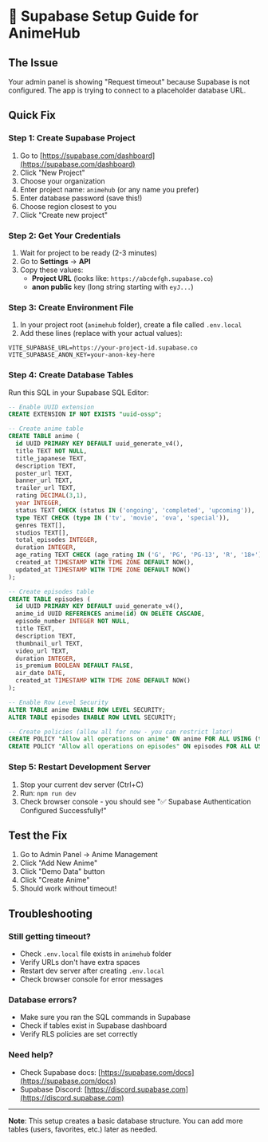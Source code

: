 # 🚀 Supabase Setup Guide for AnimeHub

## The Issue
Your admin panel is showing "Request timeout" because Supabase is not configured. The app is trying to connect to a placeholder database URL.

## Quick Fix

### Step 1: Create Supabase Project
1. Go to [https://supabase.com/dashboard](https://supabase.com/dashboard)
2. Click "New Project"
3. Choose your organization
4. Enter project name: `animehub` (or any name you prefer)
5. Enter database password (save this!)
6. Choose region closest to you
7. Click "Create new project"

### Step 2: Get Your Credentials
1. Wait for project to be ready (2-3 minutes)
2. Go to **Settings** → **API**
3. Copy these values:
   - **Project URL** (looks like: `https://abcdefgh.supabase.co`)
   - **anon public** key (long string starting with `eyJ...`)

### Step 3: Create Environment File
1. In your project root (`animehub` folder), create a file called `.env.local`
2. Add these lines (replace with your actual values):

```env
VITE_SUPABASE_URL=https://your-project-id.supabase.co
VITE_SUPABASE_ANON_KEY=your-anon-key-here
```

### Step 4: Create Database Tables
Run this SQL in your Supabase SQL Editor:

```sql
-- Enable UUID extension
CREATE EXTENSION IF NOT EXISTS "uuid-ossp";

-- Create anime table
CREATE TABLE anime (
  id UUID PRIMARY KEY DEFAULT uuid_generate_v4(),
  title TEXT NOT NULL,
  title_japanese TEXT,
  description TEXT,
  poster_url TEXT,
  banner_url TEXT,
  trailer_url TEXT,
  rating DECIMAL(3,1),
  year INTEGER,
  status TEXT CHECK (status IN ('ongoing', 'completed', 'upcoming')),
  type TEXT CHECK (type IN ('tv', 'movie', 'ova', 'special')),
  genres TEXT[],
  studios TEXT[],
  total_episodes INTEGER,
  duration INTEGER,
  age_rating TEXT CHECK (age_rating IN ('G', 'PG', 'PG-13', 'R', '18+')),
  created_at TIMESTAMP WITH TIME ZONE DEFAULT NOW(),
  updated_at TIMESTAMP WITH TIME ZONE DEFAULT NOW()
);

-- Create episodes table
CREATE TABLE episodes (
  id UUID PRIMARY KEY DEFAULT uuid_generate_v4(),
  anime_id UUID REFERENCES anime(id) ON DELETE CASCADE,
  episode_number INTEGER NOT NULL,
  title TEXT,
  description TEXT,
  thumbnail_url TEXT,
  video_url TEXT,
  duration INTEGER,
  is_premium BOOLEAN DEFAULT FALSE,
  air_date DATE,
  created_at TIMESTAMP WITH TIME ZONE DEFAULT NOW()
);

-- Enable Row Level Security
ALTER TABLE anime ENABLE ROW LEVEL SECURITY;
ALTER TABLE episodes ENABLE ROW LEVEL SECURITY;

-- Create policies (allow all for now - you can restrict later)
CREATE POLICY "Allow all operations on anime" ON anime FOR ALL USING (true);
CREATE POLICY "Allow all operations on episodes" ON episodes FOR ALL USING (true);
```

### Step 5: Restart Development Server
1. Stop your current dev server (Ctrl+C)
2. Run: `npm run dev`
3. Check browser console - you should see "✅ Supabase Authentication Configured Successfully!"

## Test the Fix
1. Go to Admin Panel → Anime Management
2. Click "Add New Anime"
3. Click "Demo Data" button
4. Click "Create Anime"
5. Should work without timeout!

## Troubleshooting

### Still getting timeout?
- Check `.env.local` file exists in `animehub` folder
- Verify URLs don't have extra spaces
- Restart dev server after creating `.env.local`
- Check browser console for error messages

### Database errors?
- Make sure you ran the SQL commands in Supabase
- Check if tables exist in Supabase dashboard
- Verify RLS policies are set correctly

### Need help?
- Check Supabase docs: [https://supabase.com/docs](https://supabase.com/docs)
- Supabase Discord: [https://discord.supabase.com](https://discord.supabase.com)

---

**Note**: This setup creates a basic database structure. You can add more tables (users, favorites, etc.) later as needed.
